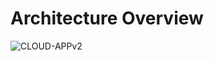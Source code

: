 # Architecture Overview
![CLOUD-APPv2](https://github.com/nabilmakarim11111/CloudComputing-GO/assets/93192525/259b6c38-8262-4f90-ae06-10ad73566c4b)
